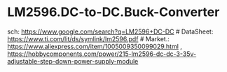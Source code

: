 # LM2596.DC-to-DC.Buck-Converter
sch: https://www.google.com/search?q=LM2596+DC-DC # DataSheet: https://www.ti.com/lit/ds/symlink/lm2596.pdf # Market.: https://www.aliexpress.com/item/1005009350099029.html , https://hobbycomponents.com/power/215-lm2596-dc-dc-3-35v-adjustable-step-down-power-supply-module
